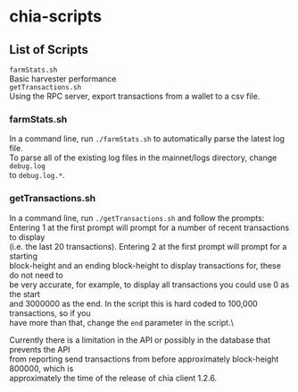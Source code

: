 # chia-scripts
## List of Scripts
`farmStats.sh`\
Basic harvester performance\
`getTransactions.sh`\
Using the RPC server, export transactions from a wallet to a csv file.

### farmStats.sh
In a command line, run `./farmStats.sh` to automatically parse the latest log file.\
To parse all of the existing log files in the mainnet/logs directory, change `debug.log`\
to `debug.log.*`.

### getTransactions.sh
In a command line, run `./getTransactions.sh` and follow the prompts:\
Entering 1 at the first prompt will prompt for a number of recent transactions to display\
(i.e. the last 20 transactions). Entering 2 at the first prompt will prompt for a starting\
block-height and an ending block-height to display transactions for, these do not need to\
be very accurate, for example, to display all transactions you could use 0 as the start\
and 3000000 as the end. In the script this is hard coded to 100,000 transactions, so if you\
have more than that, change the `end` parameter in the script.\

Currently there is a limitation in the API or possibly in the database that prevents the API\
from reporting send transactions from before approximately block-height 800000, which is\
approximately the time of the release of chia client 1.2.6.
